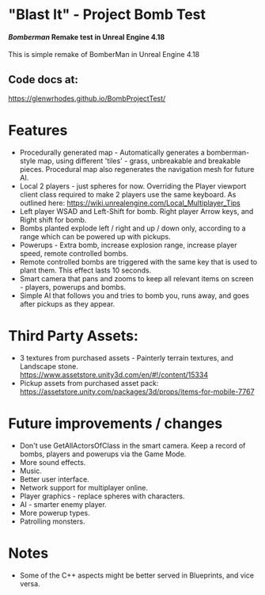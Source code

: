 # "Blast It" - Project Bomb Test
#### _Bomberman_ Remake test in Unreal Engine 4.18

This is simple remake of BomberMan in Unreal Engine 4.18

## Code docs at:
https://glenwrhodes.github.io/BombProjectTest/

# Features
- Procedurally generated map - Automatically generates a bomberman-style map, using different 'tiles' - grass, unbreakable and breakable pieces. Procedural map also regenerates the navigation mesh for future AI.
- Local 2 players - just spheres for now.  Overriding the Player viewport client class required to make 2 players use the same keyboard. As outlined here: https://wiki.unrealengine.com/Local_Multiplayer_Tips
- Left player WSAD and Left-Shift for bomb.  Right player Arrow keys, and Right shift for bomb.
- Bombs planted explode left / right and up / down only, according to a range which can be powered up with pickups.
- Powerups - Extra bomb, increase explosion range, increase player speed, remote controlled bombs. 
- Remote controlled bombs are triggered with the same key that is used to plant them. This effect lasts 10 seconds.
- Smart camera that pans and zooms to keep all relevant items on screen - players, powerups and bombs.
- Simple AI that follows you and tries to bomb you, runs away, and goes after pickups as they appear.

# Third Party Assets:
- 3 textures from purchased assets - Painterly terrain textures, and Landscape stone. https://www.assetstore.unity3d.com/en/#!/content/15334 
- Pickup assets from purchased asset pack: https://assetstore.unity.com/packages/3d/props/items-for-mobile-7767

# Future improvements / changes
- Don't use GetAllActorsOfClass in the smart camera.  Keep a record of bombs, players and powerups via the Game Mode.
- More sound effects.
- Music.
- Better user interface.
- Network support for multiplayer online.
- Player graphics - replace spheres with characters.
- AI - smarter enemy player.
- More powerup types.
- Patrolling monsters.

# Notes
- Some of the C++ aspects might be better served in Blueprints, and vice versa. 

